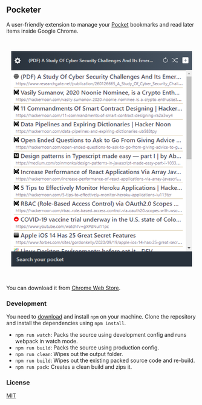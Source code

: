 ## Pocketer

A user-friendly extension to manage your [Pocket](https://getpocket.com) bookmarks and read later items inside Google Chrome.

<br>
<p align="center"><img src=".github/screenshot.png" alt="Screenshot"></p>
<br>

You can download it from [Chrome Web Store](https://chrome.google.com/webstore/detail/in-your-pocket).

### Development

You need to [download](https://nodejs.org) and install `npm` on your machine. Clone the repository and install the dependencies using `npm install`.

* `npm run watch`: Packs the source using development config and runs webpack in watch mode.
* `npm run build`: Packs the source using production config.
* `npm run clean`: Wipes out the output folder.
* `npm run build`: Wipes out the existing packed source code and re-build.
* `npm run pack`: Creates a clean build and zips it.

### License

[MIT](./LICENSE)